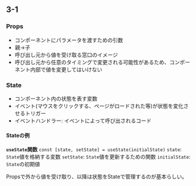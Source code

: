 ## 3-1
### Props
* コンポーネントにパラメータを渡すための引数
* 親→子
* 呼び出し元から値を受け取る窓口のイメージ
* 呼び出し元から任意のタイミングで変更される可能性があるため、コンポーネント内部で値を変更してはいけない

### State
* コンポーネント内の状態を表す変数
* イベント(マウスをクリックする、ページがロードされた等)が状態を変化させるトリガー
* イベントハンドラー: イベントによって呼び出されるコード

#### Stateの例
**`useState`関数**
`const [state, setState] = useState(initialState)`
`state`: `State`値を格納する変数
`setState`: `State`値を更新するための関数
`initialState`: `State`の初期値

Propsで外から値を受け取り、以降は状態をStateで管理するのが基本らしい。

